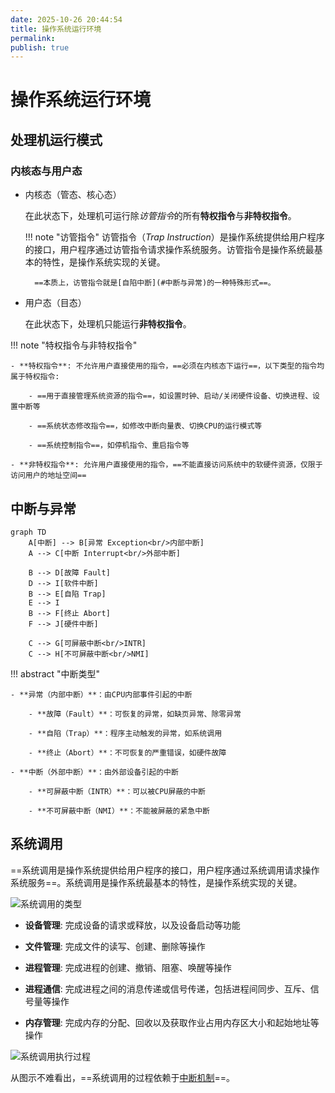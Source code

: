 ```yaml
---
date: 2025-10-26 20:44:54
title: 操作系统运行环境
permalink: 
publish: true
---
```


# 操作系统运行环境

## 处理机运行模式

### 内核态与用户态

- 内核态（管态、核心态）

    在此状态下，处理机可运行除*访管指令*的所有**特权指令**与**非特权指令**。

    !!! note "访管指令"
        访管指令（*Trap Instruction*）是操作系统提供给用户程序的接口，用户程序通过访管指令请求操作系统服务。访管指令是操作系统最基本的特性，是操作系统实现的关键。

        ==本质上，访管指令就是[自陷中断](#中断与异常)的一种特殊形式==。

- 用户态（目态）

    在此状态下，处理机只能运行**非特权指令**。

!!! note "特权指令与非特权指令"

    - **特权指令**: 不允许用户直接使用的指令，==必须在内核态下运行==，以下类型的指令均属于特权指令:

        - ==用于直接管理系统资源的指令==，如设置时钟、启动/关闭硬件设备、切换进程、设置中断等

        - ==系统状态修改指令==，如修改中断向量表、切换CPU的运行模式等

        - ==系统控制指令==，如停机指令、重启指令等

    - **非特权指令**: 允许用户直接使用的指令，==不能直接访问系统中的软硬件资源，仅限于访问用户的地址空间==

## 中断与异常

```mermaid
graph TD
    A[中断] --> B[异常 Exception<br/>内部中断]
    A --> C[中断 Interrupt<br/>外部中断]
    
    B --> D[故障 Fault]
    D --> I[软件中断]
    B --> E[自陷 Trap]
    E --> I
    B --> F[终止 Abort]
    F --> J[硬件中断]
    
    C --> G[可屏蔽中断<br/>INTR]
    C --> H[不可屏蔽中断<br/>NMI]
```

!!! abstract "中断类型"
    
    - **异常（内部中断）**：由CPU内部事件引起的中断
    
        - **故障（Fault）**：可恢复的异常，如缺页异常、除零异常

        - **自陷（Trap）**：程序主动触发的异常，如系统调用

        - **终止（Abort）**：不可恢复的严重错误，如硬件故障
    
    - **中断（外部中断）**：由外部设备引起的中断
    
        - **可屏蔽中断（INTR）**：可以被CPU屏蔽的中断

        - **不可屏蔽中断（NMI）**：不能被屏蔽的紧急中断

## 系统调用

==系统调用是操作系统提供给用户程序的接口，用户程序通过系统调用请求操作系统服务==。系统调用是操作系统最基本的特性，是操作系统实现的关键。

![系统调用的类型](Types-of-System-Calls.png)

- **设备管理**: 完成设备的请求或释放，以及设备启动等功能

- **文件管理**: 完成文件的读写、创建、删除等操作

- **进程管理**: 完成进程的创建、撤销、阻塞、唤醒等操作

- **进程通信**: 完成进程之间的消息传递或信号传递，包括进程间同步、互斥、信号量等操作

- **内存管理**: 完成内存的分配、回收以及获取作业占用内存区大小和起始地址等操作

![系统调用执行过程](system_call.png)

从图示不难看出，==系统调用的过程依赖于[中断机制](#中断与异常)==。

